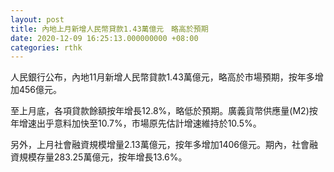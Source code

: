 ```yaml
---
layout: post
title: 內地上月新增人民幣貸款1.43萬億元　略高於預期
date: 2020-12-09 16:25:13.000000000 +08:00
categories: rthk
---
```


人民銀行公布，內地11月新增人民幣貸款1.43萬億元，略高於市場預期，按年多增加456億元。

至上月底，各項貸款餘額按年增長12.8%，略低於預期。廣義貨幣供應量(M2)按年增速出乎意料加快至10.7%，市場原先估計增速維持於10.5%。

另外，上月社會融資規模增量2.13萬億元，按年多增加1406億元。期內，社會融資規模存量283.25萬億元，按年增長13.6%。
